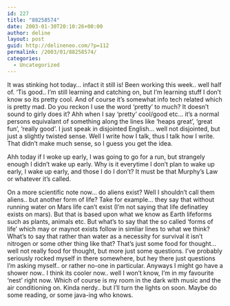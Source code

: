```yaml
---
id: 227
title: "88258574"
date: 2003-01-30T20:10:26+00:00
author: deline
layout: post
guid: http://delineneo.com/?p=112
permalink: /2003/01/88258574/
categories:
  - Uncategorized
---
```

It was stinking hot today&#8230; infact it still is! Been working this week.. well half of. &#8216;Tis good.. I&#8217;m still learning and catching on, but I&#8217;m learning stuff I don&#8217;t know so its pretty cool. And of course it&#8217;s somewhat info tech related which is pretty mad. Do you reckon I use the word &#8216;pretty&#8217; to much? It doesn&#8217;t sound to girly does it? Ahh when I say &#8216;pretty&#8217; cool/good etc&#8230; it&#8217;s a normal persons equivalant of something along the lines like &#8216;heaps great&#8217;, &#8216;great fun&#8217;, &#8216;really good&#8217;. I just speak in disjointed English&#8230; well not disjointed, but just a slightly twisted sense. Well I write how I talk, thus I talk how I write. That didn&#8217;t make much sense, so I guess you get the idea.
  
Ahh today if I woke up early, I was going to go for a run, but strangely enough I didn&#8217;t wake up early. Why is it everytime I don&#8217;t plan to wake up early, I wake up early, and those I do I don&#8217;t? It must be that Murphy&#8217;s Law or whatever it&#8217;s called.
  
On a more scientific note now&#8230; do aliens exist? Well I shouldn&#8217;t call them aliens.. but another form of life? Take for example&#8230; they say that without running water on Mars life can&#8217;t exist (I&#8217;m not saying that life definatley exists on mars). But that is based upon what we know as Earth lifeforms such as plants, animals etc. But what&#8217;s to say that the so called &#8216;forms of life&#8217; which may or maynot exists follow in simliar lines to what we think? What&#8217;s to say that rather than water as a necessity for survival it isn&#8217;t nitrogen or some other thing like that? That&#8217;s just some food for thought&#8230; well not really food for thought, but more just some questions. I&#8217;ve probably seriously rocked myself in there somewhere, but hey there just questions I&#8217;m asking myself.. or rather no-one in particular. Anyways I might go have a shower now.. I think its cooler now.. well I won&#8217;t know, I&#8217;m in my favourite &#8216;nest&#8217; right now. Which of course is my room in the dark with music and the air conditioning on. Kinda nerdy.. but I&#8217;ll turn the lights on soon. Maybe do some reading, or some java-ing who knows.